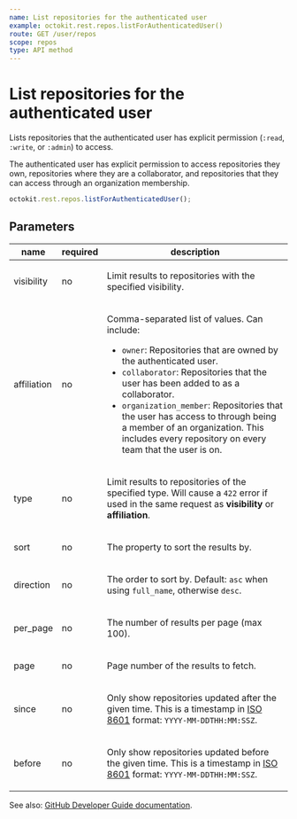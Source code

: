 ```yaml
---
name: List repositories for the authenticated user
example: octokit.rest.repos.listForAuthenticatedUser()
route: GET /user/repos
scope: repos
type: API method
---
```


# List repositories for the authenticated user

Lists repositories that the authenticated user has explicit permission (`:read`, `:write`, or `:admin`) to access.

The authenticated user has explicit permission to access repositories they own, repositories where they are a collaborator, and repositories that they can access through an organization membership.

```js
octokit.rest.repos.listForAuthenticatedUser();
```

## Parameters

<table>
  <thead>
    <tr>
      <th>name</th>
      <th>required</th>
      <th>description</th>
    </tr>
  </thead>
  <tbody>
    <tr><td>visibility</td><td>no</td><td>

Limit results to repositories with the specified visibility.

</td></tr>
<tr><td>affiliation</td><td>no</td><td>

Comma-separated list of values. Can include:

- `owner`: Repositories that are owned by the authenticated user.
- `collaborator`: Repositories that the user has been added to as a collaborator.
- `organization_member`: Repositories that the user has access to through being a member of an organization. This includes every repository on every team that the user is on.

</td></tr>
<tr><td>type</td><td>no</td><td>

Limit results to repositories of the specified type. Will cause a `422` error if used in the same request as **visibility** or **affiliation**.

</td></tr>
<tr><td>sort</td><td>no</td><td>

The property to sort the results by.

</td></tr>
<tr><td>direction</td><td>no</td><td>

The order to sort by. Default: `asc` when using `full_name`, otherwise `desc`.

</td></tr>
<tr><td>per_page</td><td>no</td><td>

The number of results per page (max 100).

</td></tr>
<tr><td>page</td><td>no</td><td>

Page number of the results to fetch.

</td></tr>
<tr><td>since</td><td>no</td><td>

Only show repositories updated after the given time. This is a timestamp in [ISO 8601](https://en.wikipedia.org/wiki/ISO_8601) format: `YYYY-MM-DDTHH:MM:SSZ`.

</td></tr>
<tr><td>before</td><td>no</td><td>

Only show repositories updated before the given time. This is a timestamp in [ISO 8601](https://en.wikipedia.org/wiki/ISO_8601) format: `YYYY-MM-DDTHH:MM:SSZ`.

</td></tr>
  </tbody>
</table>

See also: [GitHub Developer Guide documentation](https://docs.github.com/rest/reference/repos#list-repositories-for-the-authenticated-user).
